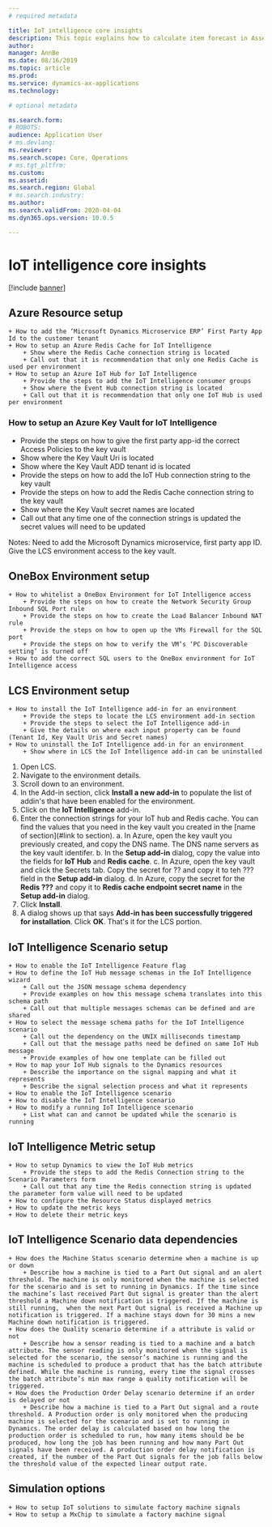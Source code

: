 ```yaml
---
# required metadata

title: IoT intelligence core insights
description: This topic explains how to calculate item forecast in Asset Management.
author: 
manager: AnnBe
ms.date: 08/16/2019
ms.topic: article
ms.prod: 
ms.service: dynamics-ax-applications
ms.technology: 

# optional metadata

ms.search.form: 
# ROBOTS: 
audience: Application User
# ms.devlang: 
ms.reviewer: 
ms.search.scope: Core, Operations
# ms.tgt_pltfrm: 
ms.custom: 
ms.assetid: 
ms.search.region: Global
# ms.search.industry: 
ms.author: 
ms.search.validFrom: 2020-04-04
ms.dyn365.ops.version: 10.0.5

---
```


# IoT intelligence core insights

[!include [banner](../../includes/banner.md)]

## Azure Resource setup
    + How to add the ‘Microsoft Dynamics Microservice ERP’ First Party App Id to the customer tenant
    + How to setup an Azure Redis Cache for IoT Intelligence        
        + Show where the Redis Cache connection string is located        
        + Call out that it is recommendation that only one Redis Cache is used per environment
    + How to setup an Azure IoT Hub for IoT Intelligence        
        + Provide the steps to add the IoT Intelligence consumer groups        
        + Show where the Event Hub connection string is located        
        + Call out that it is recommendation that only one IoT Hub is used per environment
        
### How to setup an Azure Key Vault for IoT Intelligence        
+ Provide the steps on how to give the first party app-id the correct Access Policies to the key vault        
+ Show where the Key Vault Uri is located        
+ Show where the Key Vault ADD tenant id is located        
+ Provide the steps on how to add the IoT Hub connection string to the key vault        
+ Provide the steps on how to add the Redis Cache connection string to the key vault        
+ Show where the Key Vault secret names are located        
+ Call out that any time one of the connection strings is updated the secret values will need to be updated

Notes:
Need to add the Microsoft Dynamics microservice, first party app ID.
Give the LCS environment access to the key vault.



## OneBox Environment setup
    + How to whitelist a OneBox Environment for IoT Intelligence access        
        + Provide the steps on how to create the Network Security Group Inbound SQL Port rule        
        + Provide the steps on how to create the Load Balancer Inbound NAT rule        
        + Provide the steps on how to open up the VMs Firewall for the SQL port        
        + Provide the steps on how to verify the VM’s ‘PC Discoverable setting’ is turned off
    + How to add the correct SQL users to the OneBox environment for IoT Intelligence access

## LCS Environment setup 
    + How to install the IoT Intelligence add-in for an environment        
        + Provide the steps to locate the LCS environment add-in section        
        + Provide the steps to select the IoT Intelligence add-in        
        + Give the details on where each input property can be found (Tenant Id, Key Vault Uris and Secret names)
    + How to uninstall the IoT Intelligence add-in for an environment        
        + Show where in LCS the IoT Intelligence add-in can be uninstalled

1. Open LCS.
2. Navigate to the environment details.
3. Scroll down to an environment.
4. In the Add-in section, click **Install a new add-in** to populate the list of addin's that have been enabled for the environment.
5. Click on the **IoT Intelligence** add-in.
6. Enter the connection strings for your IoT hub and Redis cache. You can find the values that you need in the key vault you created in the [name of section](#link to section).
    a. In Azure, open the key vault you previously created, and copy the DNS name. The DNS name servers as the key vault identifer.
    b. In the **Setup add-in** dialog, copy the value into the fields for **IoT Hub** and **Redis cache**.
    c. In Azure, open the key vault and click the Secrets tab. Copy the secret for ?? and copy it to teh ??? field in the **Setup add-in** dialog.
    d. In Azure, copy the secret for the **Redis ???** and copy it to **Redis cache endpoint secret name** in the **Setup add-in** dialog.
7. Click **Install**. 
8. A dialog shows up that says **Add-in has been successfully triggered for installation**. Click **OK**.
That's it for the LCS portion.

## IoT Intelligence Scenario setup
    + How to enable the IoT Intelligence Feature flag
    + How to define the IoT Hub message schemas in the IoT Intelligence wizard        
        + Call out the JSON message schema dependency         
        + Provide examples on how this message schema translates into this schema path        
        + Call out that multiple messages schemas can be defined and are shared
    + How to select the message schema paths for the IoT Intelligence scenario        
        + Call out the dependency on the UNIX milliseconds timestamp        
        + Call out that the message paths need be defined on same IoT Hub message        
        + Provide examples of how one template can be filled out
    + How to map your IoT Hub signals to the Dynamics resources        
        + Describe the importance on the signal mapping and what it represents        
        + Describe the signal selection process and what it represents
    + How to enable the IoT Intelligence scenario
    + How to disable the IoT Intelligence scenario
    + How to modify a running IoT Intelligence scenario        
        + List what can and cannot be updated while the scenario is running

## IoT Intelligence Metric setup
    + How to setup Dynamics to view the IoT Hub metrics        
        + Provide the steps to add the Redis Connection string to the Scenario Parameters form        
        + Call out that any time the Redis connection string is updated the parameter form value will need to be updated
    + How to configure the Resource Status displayed metrics
    + How to update the metric keys
    + How to delete their metric keys 

## IoT Intelligence Scenario data dependencies
    + How does the Machine Status scenario determine when a machine is up or down        
        + Describe how a machine is tied to a Part Out signal and an alert threshold. The machine is only monitored when the machine is selected for the scenario and is set to running in Dynamics. If the time since the machine’s last received Part Out signal is greater than the alert threshold a Machine down notification is triggered. If the machine is still running,  when the next Part Out signal is received a Machine up notification is triggered. If a machine stays down for 30 mins a new Machine down notification is triggered.
    + How does the Quality scenario determine if a attribute is valid or not        
        + Describe how a sensor reading is tied to a machine and a batch attribute. The sensor reading is only monitored when the signal is selected for the scenario, the sensor’s machine is running and the machine is scheduled to produce a product that has the batch attribute defined. While the machine is running, every time the signal crosses the batch attribute’s min max range a quality notification will be triggered.
    + How does the Production Order Delay scenario determine if an order is delayed or not        
        + Describe how a machine is tied to a Part Out signal and a route threshold. A Production order is only monitored when the producing machine is selected for the scenario and is set to running in Dynamics. The order delay is calculated based on how long the production order is scheduled to run, how many items should be be produced, how long the job has been running and how many Part Out signals have been received. A production order delay notification is created, if the number of the Part Out signals for the job falls below the threshold value of the expected linear output rate.

## Simulation options
    + How to setup IoT solutions to simulate factory machine signals
    + How to setup a MxChip to simulate a factory machine signal



